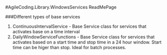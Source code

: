 ﻿#AgileCoding.Library.WindowsServices ReadMePage

###Different types of base services

1.	ContinuousIntervalService - Base Service class for services that activates base on a time interval
2.	DailyWindowServiceFunctions - Base Service class for services that activates based on a start time and stop time in a 24 hour window. Start time can be higer than stop. Ideal for batch processes.
